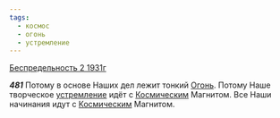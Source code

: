 ```yaml
---
tags:
  - космос
  - огонь
  - устремление
---
```


[Беспредельность 2 1931г](https://127.0.0.1:4002/agni/1931)

___481___
Потому в основе Наших дел лежит тонкий [Огонь](../../../tags/#огонь). Потому Наше творческое [устремление](../../../tags/#устремление) идёт с [Космическим](../../../tags/#космос) Магнитом. Все Наши начинания идут с [Космическим](../../../tags/#космос) Магнитом.   

